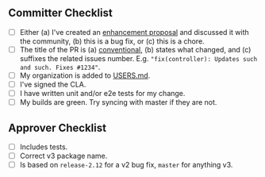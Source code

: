 ## Committer Checklist

* [ ] Either (a) I've created an [enhancement proposal](https://github.com/argoproj/argo/issues/new/choose) and discussed it with the community, (b) this is a bug fix, or (c) this is a chore.
* [ ] The title of the PR is (a) [conventional](https://www.conventionalcommits.org/en/v1.0.0/), (b) states what changed, and (c) suffixes the related issues number. E.g. `"fix(controller): Updates such and such. Fixes #1234"`.  
* [ ] My organization is added to [USERS.md](https://github.com/argoproj/argo/blob/master/USERS.md).
* [ ] I've signed the CLA.
* [ ] I have written unit and/or e2e tests for my change. 
* [ ] My builds are green. Try syncing with master if they are not. 

## Approver Checklist

* [ ] Includes tests.
* [ ] Correct v3 package name.
* [ ] Is based on `release-2.12` for a v2 bug fix, `master` for anything v3.